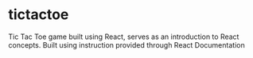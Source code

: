 # tictactoe
Tic Tac Toe game built using React, serves as an introduction to React concepts. Built using instruction provided through React Documentation
